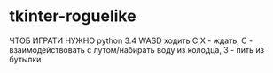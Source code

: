# tkinter-roguelike
ЧТОБ ИГРАТИ НУЖНО python 3.4
WASD ходить C,X - ждать, C - взаимодействовать с лутом/набирать воду из колодца, 3 - пить из бутылки

